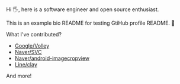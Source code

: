 Hi 🖐, here is a software engineer and open source enthusiast.

This is an example bio README for testing GtiHub profile README. 🦄

What I've contributed?
- [Google/Volley](https://github.com/google/volley)
- [Naver/SVC](https://github.com/naver/svc)
- [Naver/android-imagecropview](https://github.com/naver/android-imagecropview)
- [Line/clay](https://github.com/line/clay)

And more!
